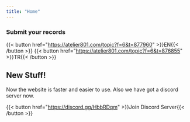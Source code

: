 ```yaml
---
title: "Home"
---
```


### Submit your records

{{< button href="https://atelier801.com/topic?f=6&t=877960" >}}EN{{< /button >}}
{{< button href="https://atelier801.com/topic?f=6&t=876855" >}}TR{{< /button >}}

## New Stuff!

Now the website is faster and easier to use. Also we have got a discord server now.

{{< button href="https://discord.gg/HbbRDqm" >}}Join Discord Server{{< /button >}}
